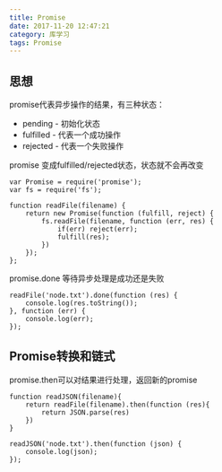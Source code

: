 ```yaml
---
title: Promise
date: 2017-11-20 12:47:21
category: 库学习
tags: Promise
---
```

思想
---
promise代表异步操作的结果，有三种状态：
* pending - 初始化状态
* fulfilled - 代表一个成功操作
* rejected - 代表一个失败操作

promise 变成fulfilled/rejected状态，状态就不会再改变
```nodejs
var Promise = require('promise');
var fs = require('fs');

function readFile(filename) {
    return new Promise(function (fulfill, reject) {
        fs.readFile(filename, function (err, res) {
            if(err) reject(err);
            fulfill(res);
        })
    });
};
```
promise.done 等待异步处理是成功还是失败
```nodejs
readFile('node.txt').done(function (res) {
    console.log(res.toString());
}, function (err) {
    console.log(err);
});
```

Promise转换和链式
---
promise.then可以对结果进行处理，返回新的promise
```nodejs
function readJSON(filename){
    return readFile(filename).then(function (res){
        return JSON.parse(res)
    })
}

readJSON('node.txt').then(function (json) {
    console.log(json);
});
```